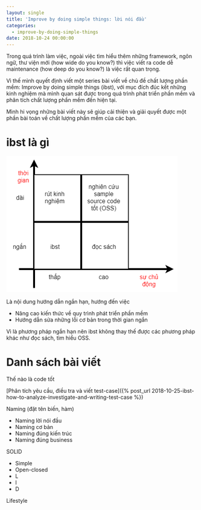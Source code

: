 ```yaml
---
layout: single
title: 'Improve by doing simple things: lời nói đầu'
categories:
  - improve-by-doing-simple-things
date: 2018-10-24 00:00:00
---
```


Trong quá trình làm việc, ngoài việc tìm hiểu thêm những framework, ngôn ngữ, thư viện mới (how wide do you know?) thì việc viết ra code dễ maintenance (how deep do you know?) là việc rất quan trọng.

Vì thế mình quyết định viết một series bài viết về chủ đề chất lượng phần mềm: Improve by doing simple things (ibst), với mục đích đúc kết những kinh nghiệm mà mình quan sát được trong quá trình phát triển phần mềm và phân tích chất lượng phần mềm đến hiện tại.

Mình hi vọng những bài viết này sẽ giúp cải thiện và giải quyết được một phần bài toán về chất lượng phần mềm của các bạn.

# ibst là gì

![what is ibst](/assets/ibst/what-is-ibst.png)

Là nội dung hướng dẫn ngắn hạn, hướng đến việc

- Nâng cao kiến thức về quy trình phát triển phần mềm
- Hướng dẫn sửa những lỗi cơ bản trong thời gian ngắn

Vì là phương pháp ngắn hạn nên ibst không thay thế được các phương pháp khác như đọc sách, tìm hiểu OSS.

# Danh sách bài viết

Thế nào là code tốt

[Phân tích yêu cầu, điều tra và viết test-case]({% post_url 2018-10-25-ibst-how-to-analyze-investigate-and-writing-test-case %})

Naming (đặt tên biến, hàm)

- Naming lời nói đầu
- Naming cơ bản
- Naming đúng kiến trúc
- Naming đúng business

SOLID

- Simple
- Open-closed
- L
- I
- D

Lifestyle
